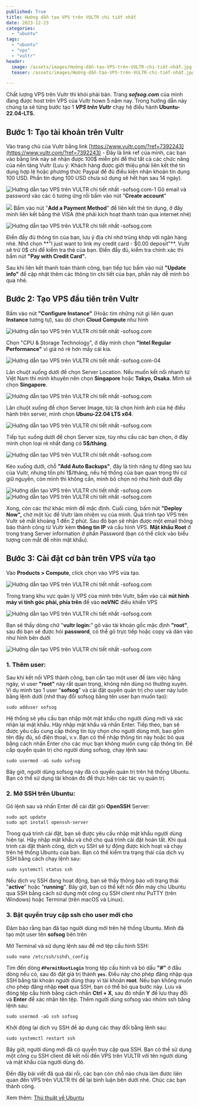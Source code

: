 ```yaml
---
published: True
title: Hướng dẫn tạo VPS trên VULTR chi tiết nhất
date: 2023-12-23
categories: 
  - "ubuntu"
tags: 
  - "ubuntu"
  - "vps"
  - "vultr"
header:
  image: /assets/images/Hướng-dẫn-tạo-VPS-trên-VULTR-chi-tiết-nhất.jpg
  teaser: /assets/images/Hướng-dẫn-tạo-VPS-trên-VULTR-chi-tiết-nhất.jpg

---
```


Chất lượng VPS trên Vultr thì khỏi phải bàn. Trang _**sofsog.com**_ của mình đang được host trên VPS của Vultr hown 5 năm nay. Trong hướng dẫn này chúng ta sẽ từng bước tạo 1 _**VPS trên Vultr**_ chạy hệ điều hành **Ubuntu-22.04-LTS.**

## Bước 1: Tạo tài khoản trên Vultr

Vào trang chủ của Vultr bằng link [https://www.vultr.com/?ref=7392243](https://www.vultr.com/?ref=7392243) - Đây là link ref của mình, các bạn vào bằng link này sẽ nhận được 100$ miễn phí để thử tất cả các chức năng của nền tảng Vultr (Lưu ý: Khách hàng được giới thiệu phải liên kết thẻ tín dụng hợp lệ hoặc phương thức Paypal để đủ điều kiện nhận khoản tín dụng 100 USD. Phần tín dụng 100 USD chưa sử dụng sẽ hết hạn sau 14 ngày).

![Hướng dẫn tạo VPS trên VULTR chi tiết nhất -sofsog.com-1](/assets/images/Hướng-dẫn-tạo-VPS-trên-VULTR-chi-tiết-nhất.jpg) Gõ email và password vào các ô tương ứng rồi bấm vào nút "**Create account**"

![](/assets/images/Hướng-dẫn-tạo-VPS-trên-VULTR-chi-tiết-nhất-2.jpg) Bấm vào nút "**Add a Payment Method**" để liên kết thẻ tín dụng, ở đây mình liên kết bằng thẻ VISA (thẻ phải kích hoạt thanh toán qua internet nhé)

![Hướng dẫn tạo VPS trên VULTR chi tiết nhất -sofsog.com](/assets/images/Hướng-dẫn-tạo-VPS-trên-VULTR-chi-tiết-nhất-sofsog.com-03.jpg)

Điền đầy đủ thông tin của bạn, lưu ý địa chỉ nhớ trùng khớp với ngân hàng nhé. Nhớ chọn **"I just want to link my credit card - $0.00 deposit"**. Vultr sẽ trừ 0$ chỉ để kiểm tra thẻ của bạn. Điền đầy đủ, kiểm tra chính xác thì bấm nút **"Pay with Credit Card".**

Sau khi liên kết thanh toán thành công, bạn tiếp tục bấm vào nút **"Update info"** để cập nhật thêm các thông tin chi tiết của bạn, phần này dễ mình bỏ qua nhé.

## Bước 2: Tạo VPS đầu tiên trên Vultr

Bấm vào nút **"Configure Instance"** (Hoặc tìm những nút gì liên quan **Instance** tương tự), sau dó chọn **Cloud Compute** như hình

![Hướng dẫn tạo VPS trên VULTR chi tiết nhất -sofsog.com](/assets/images/Hướng-dẫn-tạo-VPS-trên-VULTR-chi-tiết-nhất-sofsog.com-04.jpg)

Chọn "CPU & Storage Technology", ở đây mình chọn **"Intel Regular Performance"** vì giá nó rẻ hơn mấy cái kia.

![Hướng dẫn tạo VPS trên VULTR chi tiết nhất -sofsog.com-04](/assets/images/Hướng-dẫn-tạo-VPS-trên-VULTR-chi-tiết-nhất-sofsog.com-07.jpg)

Lăn chuột xuống dưới để chọn Server Location. Nếu muốn kết nối nhanh từ Việt Nam thì mình khuyên nên chọn **Singapore** hoặc **Tokyo, Osaka**. Mình sẽ chọn **Singapore**.

![Hướng dẫn tạo VPS trên VULTR chi tiết nhất -sofsog.com](/assets/images/Hướng-dẫn-tạo-VPS-trên-VULTR-chi-tiết-nhất-sofsog.com-05.jpg)

Lăn chuột xuống để chọn Server Image, tức là chọn hình ảnh của hệ điều hành trên server, mình chọn **Ubunu-22.04 LTS x64**.

![Hướng dẫn tạo VPS trên VULTR chi tiết nhất -sofsog.com](/assets/images/Hướng-dẫn-tạo-VPS-trên-VULTR-chi-tiết-nhất-sofsog.com-06.jpg)

Tiếp tục xuống dưới để chọn Server size, tùy nhu cầu các bạn chọn, ở đây mình chọn loại rẻ nhất đang có **5$/tháng**.

![Hướng dẫn tạo VPS trên VULTR chi tiết nhất -sofsog.com](/assets/images/Hướng-dẫn-tạo-VPS-trên-VULTR-chi-tiết-nhất-sofsog.com-08.jpg)

Kéo xuống dưới, chỗ **"Add Auto Backups"**, đây là tính năng tự động sao lưu của Vultr, nhưng tốn phí 1$/tháng, nếu hệ thống của bạn quan trọng thì cứ giữ nguyên, còn mình thì không cần, mình bỏ chọn nó như hình dưới đây

![Hướng dẫn tạo VPS trên VULTR chi tiết nhất -sofsog.com](/assets/images/Hướng-dẫn-tạo-VPS-trên-VULTR-chi-tiết-nhất-sofsog.com-09.jpg) ![Hướng dẫn tạo VPS trên VULTR chi tiết nhất -sofsog.com](/assets/images/Hướng-dẫn-tạo-VPS-trên-VULTR-chi-tiết-nhất-sofsog.com-10.jpg)

Xong, còn các thứ khác mình để mặc định. Cuối cùng, bấm nút **"Deploy Now",** chờ một lúc để Vultr làm nhiệm vụ của mình. Quá trình tạo VPS trên Vultr sẽ mất khoảng 1 đến 2 phút. Sau đó bạn sẽ nhận được một email thông báo thành công từ Vultr kèm **thông tin IP** và cấu hình VPS. **Mật khẩu Root** ở trong trang Server information ở phần Password (bạn có thể click vào biểu tượng con mắt để nhìn mật khẩu).

## Bước 3: Cài đặt cơ bản trên VPS vừa tạo

Vào **Products > Compute**, click chọn vào VPS vừa tạo.

![Hướng dẫn tạo VPS trên VULTR chi tiết nhất -sofsog.com](/assets/images/Hướng-dẫn-tạo-VPS-trên-VULTR-chi-tiết-nhất-sofsog.com-12.png)

Trong trang khu vực quản lý VPS của mình trên Vultr, bấm vào cái **nút hình máy vi tính góc phải, phía trên** để vào **noVNC** điều khiển VPS

![Hướng dẫn tạo VPS trên VULTR chi tiết nhất -sofsog.com](/assets/images/Hướng-dẫn-tạo-VPS-trên-VULTR-chi-tiết-nhất-sofsog.com-11.jpg)

Bạn sẽ thấy dòng chữ "**vultr login:**" gõ vào tài khoản gốc mặc định **"root"**, sau đó bạn sẽ được hỏi **password**, có thể gõ trực tiếp hoặc copy và dán vào như hình bên dưới

![Hướng dẫn tạo VPS trên VULTR chi tiết nhất -sofsog.com](/assets/images/Hướng-dẫn-tạo-VPS-trên-VULTR-chi-tiết-nhất-sofsog.com-13.jpg)

### 1\. Thêm user:

Sau khi kết nối VPS thành công, bạn cần tạo một user để làm việc hằng ngày, vì user **"root"** này rất quan trọng, không nên dùng nó thường xuyên. Ví dụ mình tạo 1 user "**sofsog**" và cài đặt quyền quản trị cho user này luôn bằng lệnh dưới (nhớ thay đổi sofsog bằng tên user bạn muốn tạo):

```
sudo adduser sofsog
```

Hệ thống sẽ yêu cầu bạn nhập một mật khẩu cho người dùng mới và xác nhận lại mật khẩu. Hãy nhập mật khẩu và nhấn Enter. Tiếp theo, bạn sẽ được yêu cầu cung cấp thông tin tùy chọn cho người dùng mới, bao gồm tên đầy đủ, số điện thoại, v.v. Bạn có thể nhập thông tin này hoặc bỏ qua bằng cách nhấn Enter cho các mục bạn không muốn cung cấp thông tin. Để cấp quyền quản trị cho người dùng sofsog, chạy lệnh sau:

```
sudo usermod -aG sudo sofsog
```

Bây giờ, người dùng sofsog này đã có quyền quản trị trên hệ thống Ubuntu. Bạn có thể sử dụng tài khoản đó để thực hiện các tác vụ quản trị.

### 2\. Mở SSH trên Ubuntu:

Gõ lệnh sau và nhấn Enter để cài đặt gói **OpenSSH** Server:

```
sudo apt update
sudo apt install openssh-server
```

Trong quá trình cài đặt, bạn sẽ được yêu cầu nhập mật khẩu người dùng hiện tại. Hãy nhập mật khẩu và chờ cho quá trình cài đặt hoàn tất. Khi quá trình cài đặt thành công, dịch vụ SSH sẽ tự động được kích hoạt và chạy trên hệ thống Ubuntu của bạn. Bạn có thể kiểm tra trạng thái của dịch vụ SSH bằng cách chạy lệnh sau:

```
sudo systemctl status ssh
```

Nếu dịch vụ SSH đang hoạt động, bạn sẽ thấy thông báo với trạng thái "**active**" hoặc "**running**". Bây giờ, bạn có thể kết nối đến máy chủ Ubuntu qua SSH bằng cách sử dụng một công cụ SSH client như PuTTY (trên Windows) hoặc Terminal (trên macOS và Linux).

### 3\. Bật quyền truy cập ssh cho user mới cho

Đảm bảo rằng bạn đã tạo người dùng mới trên hệ thống Ubuntu. Mình đã tạo một user tên **sofsog** bên trên

Mở Terminal và sử dụng lệnh sau để mở tệp cấu hình SSH:

```
sudo nano /etc/ssh/sshd\_config
```

Tìm đến dòng **`#PermitRootLogin`** trong tệp cấu hình và bỏ dấu **"#"** ở đầu dòng nếu có, sau đó đặt giá trị thành **`yes`**. Điều này cho phép đăng nhập qua SSH bằng tài khoản người dùng thay vì tài khoản **root**. Nếu bạn không muốn cho phép đăng nhập **root** qua SSH, bạn có thể bỏ qua bước này. Lưu và đóng tệp cấu hình bằng cách nhấn **Ctrl + X**, sau đó nhấn **Y** để lưu thay đổi và **Enter** để xác nhận tên tệp. Thêm người dùng sofsog vào nhóm ssh bằng lệnh sau:

```
sudo usermod -aG ssh sofsog
```

Khởi động lại dịch vụ SSH để áp dụng các thay đổi bằng lệnh sau:

```
sudo systemctl restart ssh
```

Bây giờ, người dùng mới đã có quyền truy cập qua SSH. Bạn có thể sử dụng một công cụ SSH client để kết nối đến VPS trên VULTR với tên người dùng và mật khẩu của người dùng đó.

Đến đây bài viết đã quá dài rồi, các bạn còn chỗ nào chưa làm đươc liên quan đến VPS trên VULTR thì để lại bình luận bên dưới nhé. Chúc các bạn thành công.

Xem thêm: [Thủ thuật về Ubuntu](https://sofsog.com/thu-thuat-chung/he-dieu-hanh/ubuntu)
